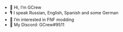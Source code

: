 - 👋 Hi, I’m GCrew
- 🎙 I speak Russian, English, Spanish and some German
- 🔎 I’m interested in FNF modding
- 📡 My Discord: GCrew#9511

<!---
GreatCrewmate/GreatCrewmate is a ✨ special ✨ repository because its `README.md` (this file) appears on your GitHub profile.
You can click the Preview link to take a look at your changes.
--->
